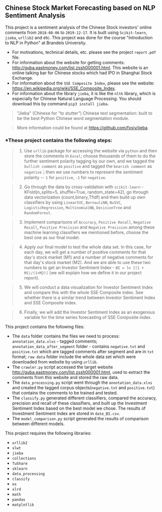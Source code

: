 ## Chinese Stock Market Forecasting based on NLP Sentiment Analysis

This project is a sentiment analysis of the Chinese Stock investors' online comments from `2018-08-06` to `2019-12-17`. It is built using `Scikit-learn`, `jieba`, `urllib2` and etc. This project was done for the course "Introduction to NLP in Python" at Brandeis University.


- For motivations, technical details, etc. please see the project `report.pdf` file. 
- For information about the website for getting comments: http://guba.eastmoney.com/list,zssh000001.html. This website is an online talking bar for Chinese stocks which had IPO in Shanghai Stock Exchange. 
- For information about the `SSE Composite Index`, please see the website: https://en.wikipedia.org/wiki/SSE_Composite_Index.
- For information about the library `jieba`, it is like the `nltk` library, which is especially for Chinese Natural Language Processing. You should download this by command `pip3 install jieba`. 
>  "Jieba" (Chinese for "to stutter") Chinese text segmentation: built to be the best Python Chinese word segmentation module.

>  More information could be found at https://github.com/fxsjy/jieba.



### *These project contains the following steps:

> 1. Use `urllib` package for accessing the website via `python` and then store the comments in `Excel`; choose thousands of them to do the further sentiment polarity tagging by our own, and we tagged the `bullish comment` as `positive` and tagged the `bearish comment` as `negative`；then we use numbers to represent the sentiment polarity -- `1` for `positive`, `-1` for `negative`.  

> 2. Go through the data by cross-validation with `scikit-learn` - KFold(n_splits=5, shuffle=True, random_state=42), go through data vectorization (count,binary,Tfidf) and then build up own classifiers by using `LinearSVC`, `BernouliNB`, `NuSVC`, `LogisticRegression`, `MultinomialNB`, `DecisionTree` and `RandomForest`. 

> 3. Implement comparisons of `Accuracy`, `Positive Recall`, `Negative Recall`, `Positive Precision` and `Negative Precision` among these machine learning classifiers we mentioned before, choose the best one as our final model. 

> 4. Apply our final model to test the whole data set. In this case, for each day, we will get a number of positive comments for that day's stock market (M1) and a number of negative comments for that day's stock market (M2). And we are able to use these two numbers to get an Investor Sentiment Index - `BI = ln [(1 + M1)/(1+M2)]` (we will explain how we define it in our project report).

> 5. We will conduct a data visualization for Investor Sentiment Index and compare this with the whole SSE Composite index. See whether there is a similar trend between Investor Sentiment Index and SSE Composite index. 

> 6. Finally, we will add the Investor Sentiment Index as an exogenous variable for the time series forecasting of SSE Composite index. 




This project contains the following files: 

* The `data` folder contains the files we need to process: `annotation_data.xlxs` - tagged comments; `annotation_data_after_segment` folder - contains `negative.txt` and `positive.txt` which are tagged comments after segment and are in `txt` format; `raw data` folder include the whole data set which were downloaded from website by using `urllib`.
* The `crawler.py` script accessed the target website http://guba.eastmoney.com/list,zssh000001.html, used to extract the comments from this website and stored the raw data.
* The `data_processing.py` script went through the `annotation_data.xlxs` and created the tagged corpus objects(`negative.txt` and `positive.txt`) that contains the comments to be trained and tested. 
* The `classify.py` generated different classifiers, compared the accuracy, precision and recall of these classifiers, and built up the Investment Sentiment Index based on the best model we chose. The results of Investment Sentiment Index are stored in `date_BI.csv`. 
* The `model_comparison.py` script generated the results of comparison between different models.







This project requires the following libraries:
* `urllib2`
* `xlwt`
* `jieba`
* `collections`
* `TuShare`
* `sklearn`
* `data_processing`
* `classify`
* `os`
* `xlrd`
* `math`
* `pandas`
* `matplotlib`


